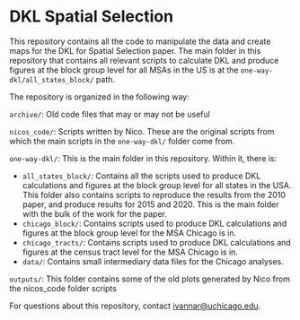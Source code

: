 # DKL Spatial Selection

This repository contains all the code to manipulate the data and create maps for the DKL for Spatial Selection paper. The main folder in this repository that contains all relevant scripts to calculate DKL and produce figures at the block group level for all MSAs in the US is at the `one-way-dkl/all_states_block/` path.

The repository is organized in the following way:

`archive/`: Old code files that may or may not be useful

`nicos_code/`: Scripts written by Nico. These are the original scripts from which the main scripts in the `one-way-dkl/` folder come from.

`one-way-dkl/`: This is the main folder in this repository. Within it, there is:
* `all_states_block/`: Contains all the scripts used to produce DKL calculations and figures at the block group level for all states in the USA. This folder also contains scripts to reproduce the results from the 2010 paper, and produce results for 2015 and 2020. This is the main folder with the bulk of the work for the paper.
* `chicago_block/`: Contains scripts used to produce DKL calculations and figures at the block group level for the MSA Chicago is in.
* `chicago_tracts/`: Contains scripts used to produce DKL calculations and figures at the census tract level for the MSA Chicago is in.
* `data/`: Contains small intermediary data files for the Chicago analyses.

`outputs/`: This folder contains some of the old plots generated by Nico from the nicos_code folder scripts

For questions about this repository, contact ivannar@uchicago.edu.
